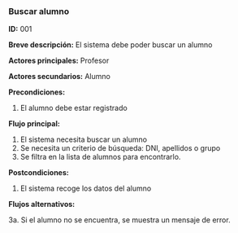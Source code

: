 ### **Buscar alumno**

**ID:** 001

**Breve descripción:** El sistema debe poder buscar un alumno

**Actores principales:** Profesor

**Actores secundarios:** Alumno

**Precondiciones:**

 1. El alumno debe estar registrado

 **Flujo principal:**

  1. El sistema necesita buscar un alumno
  2. Se necesita un criterio de búsqueda: DNI, apellidos o grupo
  3. Se filtra en la lista de alumnos para encontrarlo.

 **Postcondiciones:**

  1. El sistema recoge los datos del alumno

 **Flujos alternativos:**
 
  3a. Si el alumno no se encuentra, se muestra un mensaje de error.